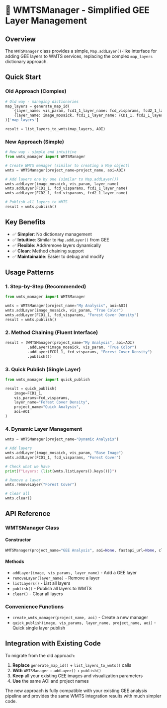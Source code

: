 # 🚀 WMTSManager - Simplified GEE Layer Management

## Overview

The `WMTSManager` class provides a simple, `Map.addLayer()`-like interface for adding GEE layers to WMTS services, replacing the complex `map_layers` dictionary approach.

## Quick Start

### Old Approach (Complex)
```python
# Old way - managing dictionaries
map_layers = generate_map_id(
    {layer_name: vis_param, fcd1_1_layer_name: fcd_visparams, fcd2_1_layer_name: fcd_visparams}, 
    {layer_name: image_mosaick, fcd1_1_layer_name: FCD1_1, fcd2_1_layer_name: FCD2_1}
)['map_layers']

result = list_layers_to_wmts(map_layers, AOI)
```

### New Approach (Simple)
```python
# New way - simple and intuitive
from wmts_manager import WMTSManager

# Create WMTS manager (similar to creating a Map object)
wmts = WMTSManager(project_name=project_name, aoi=AOI)

# Add layers one by one (similar to Map.addLayer())
wmts.addLayer(image_mosaick, vis_param, layer_name)
wmts.addLayer(FCD1_1, fcd_visparams, fcd1_1_layer_name)
wmts.addLayer(FCD2_1, fcd_visparams, fcd2_1_layer_name)

# Publish all layers to WMTS
result = wmts.publish()
```

## Key Benefits

- ✅ **Simpler**: No dictionary management
- ✅ **Intuitive**: Similar to `Map.addLayer()` from GEE
- ✅ **Flexible**: Add/remove layers dynamically
- ✅ **Clean**: Method chaining support
- ✅ **Maintainable**: Easier to debug and modify

## Usage Patterns

### 1. Step-by-Step (Recommended)
```python
from wmts_manager import WMTSManager

wmts = WMTSManager(project_name="My Analysis", aoi=AOI)
wmts.addLayer(image_mosaick, vis_param, "True Color")
wmts.addLayer(FCD1_1, fcd_visparams, "Forest Cover Density")
result = wmts.publish()
```

### 2. Method Chaining (Fluent Interface)
```python
result = (WMTSManager(project_name="My Analysis", aoi=AOI)
          .addLayer(image_mosaick, vis_param, "True Color")
          .addLayer(FCD1_1, fcd_visparams, "Forest Cover Density")
          .publish())
```

### 3. Quick Publish (Single Layer)
```python
from wmts_manager import quick_publish

result = quick_publish(
    image=FCD1_1,
    vis_params=fcd_visparams,
    layer_name="Forest Cover Density",
    project_name="Quick Analysis",
    aoi=AOI
)
```

### 4. Dynamic Layer Management
```python
wmts = WMTSManager(project_name="Dynamic Analysis")

# Add layers
wmts.addLayer(image_mosaick, vis_param, "Base Image")
wmts.addLayer(FCD1_1, fcd_visparams, "Forest Cover")

# Check what we have
print(f"Layers: {list(wmts.listLayers().keys())}")

# Remove a layer
wmts.removeLayer("Forest Cover")

# Clear all
wmts.clear()
```

## API Reference

### WMTSManager Class

#### Constructor
```python
WMTSManager(project_name="GEE Analysis", aoi=None, fastapi_url=None, clear_cache_first=True)
```

#### Methods
- `addLayer(image, vis_params, layer_name)` - Add a GEE layer
- `removeLayer(layer_name)` - Remove a layer
- `listLayers()` - List all layers
- `publish()` - Publish all layers to WMTS
- `clear()` - Clear all layers

### Convenience Functions
- `create_wmts_manager(project_name, aoi)` - Create a new manager
- `quick_publish(image, vis_params, layer_name, project_name, aoi)` - Quick single layer publish

## Integration with Existing Code

To migrate from the old approach:

1. **Replace** `generate_map_id()` + `list_layers_to_wmts()` calls
2. **With** `WMTSManager` + `addLayer()` + `publish()`
3. **Keep** all your existing GEE images and visualization parameters
4. **Use** the same AOI and project names

The new approach is fully compatible with your existing GEE analysis pipeline and provides the same WMTS integration results with much simpler code.
